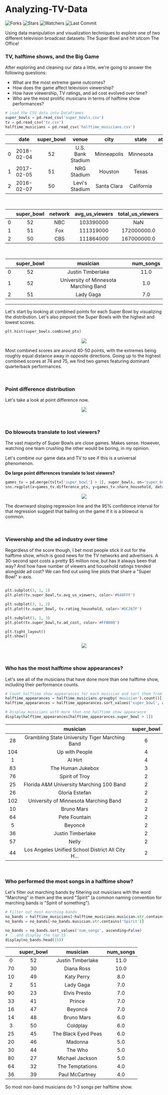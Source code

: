 # Analyzing-TV-Data
![Forks](https://img.shields.io/github/forks/shukkkur/Analyzing-TV-Data.svg)
![Stars](https://img.shields.io/github/stars/shukkkur/Analyzing-TV-Data.svg)
![Watchers](https://img.shields.io/github/watchers/shukkkur/Analyzing-TV-Data.svg)
![Last Commit](https://img.shields.io/github/last-commit/shukkkur/Analyzing-TV-Data.svg) 

<p>Using data manipulation and visualization techniques to explore one of two different television broadcast datasets: The Super Bowl and hit sitcom The Office!</p>


### TV, halftime shows, and the Big Game
After exploring and cleaning our data a little, we're going to answer the following questions:
- What are the most extreme game outcomes?
- How does the game affect television viewership?
- How have viewership, TV ratings, and ad cost evolved over time?
- Who are the most prolific musicians in terms of halftime show performances?

```python
# Load the CSV data into DataFrames
super_bowls = pd.read_csv('super_bowls.csv')
tv = pd.read_csv('tv.csv')
halftime_musicians = pd.read_csv('halftime_musicians.csv')
```
|   |    date    | super_bowl |       venue       |     city    |    state   | attendance |      team_winner     | winning_pts |   qb_winner_1  | qb_winner_2 |  coach_winner  |      team_loser      | losing_pts | qb_loser_1 | qb_loser_2 |   coach_loser  | combined_pts | difference_pts |
|:-:|:----------:|:----------:|:-----------------:|:-----------:|:----------:|:----------:|:--------------------:|:-----------:|:--------------:|:-----------:|:--------------:|:--------------------:|:----------:|:----------:|:----------:|:--------------:|:------------:|:--------------:|
| 0 | 2018-02-04 | 52         | U.S. Bank Stadium | Minneapolis | Minnesota  | 67612      | Philadelphia Eagles  | 41          | Nick Foles     | NaN         | Doug Pederson  | New England Patriots | 33         | Tom Brady  | NaN        | Bill Belichick | 74           | 8              |
| 1 | 2017-02-05 | 51         | NRG Stadium       | Houston     | Texas      | 70807      | New England Patriots | 34          | Tom Brady      | NaN         | Bill Belichick | Atlanta Falcons      | 28         | Matt Ryan  | NaN        | Dan Quinn      | 62           | 6              |
| 2 | 2016-02-07 | 50         | Levi's Stadium    | Santa Clara | California | 71088      | Denver Broncos       | 24          | Peyton Manning | NaN         | Gary Kubiak    | Carolina Panthers    | 10         | Cam Newton | NaN        | Ron Rivera     | 34           | 14             |

<br>

|   | super_bowl | network | avg_us_viewers | total_us_viewers | rating_household | share_household | rating_18_49 | share_18_49 | ad_cost |
|:-:|:----------:|:-------:|:--------------:|:----------------:|:----------------:|:---------------:|:------------:|:-----------:|:-------:|
| 0 | 52         | NBC     | 103390000      | NaN              | 43.1             | 68              | 33.4         | 78.0        | 5000000 |
| 1 | 51         | Fox     | 111319000      | 172000000.0      | 45.3             | 73              | 37.1         | 79.0        | 5000000 |
| 2 | 50         | CBS     | 111864000      | 167000000.0      | 46.6             | 72              | 37.7         | 79.0        | 5000000 |

<br>

|   | super_bowl |                musician               | num_songs |
|:-:|:----------:|:-------------------------------------:|:---------:|
| 0 | 52         | Justin Timberlake                     | 11.0      |
| 1 | 52         | University of Minnesota Marching Band | 1.0       |
| 2 | 51         | Lady Gaga                             | 7.0       |

<hr>

<p>Let's start by looking at combined points for each Super Bowl by visualizing the distribution. Let's also pinpoint the Super Bowls with the highest and lowest scores.</p>

```python
plt.hist(super_bowls.combined_pts)
```
<p align="center">
  <img src="https://github.com/shukkkur/Analyzing-TV-Data/blob/8ef1b3d7df8d235a766a31c35184a4df89299da0/1.png"/>
</p>


<p>Most combined scores are around 40-50 points, with the extremes being roughly equal distance away in opposite directions. Going up to the highest combined scores at 74 and 75, we find two games featuring dominant quarterback performances.</p>
<br>

### Point difference distribution
<p>Let's take a look at point difference now.</p>

<p align="center">
  <img src="https://github.com/shukkkur/Analyzing-TV-Data/blob/1be2b5e20314d88083ca3d35e73336c5908899d7/dist2.png"/>
</p>

<br>
<h3>Do blowouts translate to lost viewers?</h3>
<p>The vast majority of Super Bowls are close games. Makes sense. However, watching one team crushing the other would be boring, in my opinion.</p>
<p>Let's combine our game data and TV to see if this is a universal phenomenon.</p> <b>Do large point differences translate to lost viewers?</b>

```python
games_tv = pd.merge(tv[tv['super_bowl'] > 1], super_bowls, on='super_bowl')
sns.regplot(x=games_tv.difference_pts, y=games_tv.share_household, data=games_tv)
```
<p align="center">
  <img src="https://github.com/shukkkur/Analyzing-TV-Data/blob/6750876730b8c75db7727a3848977332327f9fe1/dist3.png"/>
</p>


<p>The downward sloping regression line and the 95% confidence interval for that regression suggest that bailing on the game if it is a blowout is common.</p>
<br>
<h3>Viewership and the ad industry over time</h3>

<p>Regardless of the score though, I bet most people stick it out for the halftime show, which is good news for the TV networks and advertisers. A 30-second spot costs a pretty $5 million now, but has it always been that way? And how have number of viewers and household ratings trended alongside ad cost? We can find out using line plots that share a "Super Bowl" x-axis.</p>

```python

plt.subplot(3, 1, 1)
plt.plot(tv.super_bowl,tv.avg_us_viewers, color='#648FFF')

plt.subplot(3, 1, 2)
plt.plot(tv.super_bowl, tv.rating_household, color='#DC267F')

plt.subplot(3, 1, 3)
plt.plot(tv.super_bowl,tv.ad_cost, color='#FFB000')

plt.tight_layout()
plt.show()
```

<p align="center">
  <img src="https://github.com/shukkkur/Analyzing-TV-Data/blob/9930a274f110ee50afba96d9acf0391121097626/dist4.png"/>
</p>
<br>
<h3>Who has the most halftime show appearances?</h3>

<p>Let's see all of the musicians that have done more than one halftime show, including their performance counts.</p>

```python
# Count halftime show appearances for each musician and sort them from most to least
halftime_appearances = halftime_musicians.groupby('musician').count()['super_bowl'].reset_index()
halftime_appearances = halftime_appearances.sort_values('super_bowl', ascending=False)

# Display musicians with more than one halftime show appearance
display(halftime_appearances[halftime_appearances.super_bowl > 1])
```
|     |                      musician                     | super_bowl |
|:---:|:-------------------------------------------------:|:----------:|
|  28 | Grambling State University Tiger Marching Band    | 6          |
| 104 | Up with People                                    | 4          |
|  1  | Al Hirt                                           | 4          |
|  83 | The Human Jukebox                                 | 3          |
|  76 | Spirit of Troy                                    | 2          |
|  25 | Florida A&M University Marching 100 Band          | 2          |
|  26 | Gloria Estefan                                    | 2          |
| 102 | University of Minnesota Marching Band             | 2          |
|  10 | Bruno Mars                                        | 2          |
|  64 | Pete Fountain                                     | 2          |
|  5  | Beyoncé                                           | 2          |
|  36 | Justin Timberlake                                 | 2          |
|  57 | Nelly                                             | 2          |
|  44 | Los Angeles Unified School District All City H... | 2          |

<br>
<h3>Who performed the most songs in a halftime show?</h3>

<p>Let's filter out marching bands by filtering out musicians with the word "Marching" in them and the word "Spirit" (a common naming convention for marching bands is "Spirit of something").</p>

```python
# Filter out most marching bands
no_bands = halftime_musicians[~halftime_musicians.musician.str.contains('Marching')]
no_bands = no_bands[~no_bands.musician.str.contains('Spirit')]

no_bands = no_bands.sort_values('num_songs', ascending=False)
# ...and display the top 15
display(no_bands.head(15))
```

|    | super_bowl |       musician      | num_songs |
|:--:|:----------:|:-------------------:|:---------:|
|  0 | 52         | Justin Timberlake   | 11.0      |
| 70 | 30         | Diana Ross          | 10.0      |
| 10 | 49         | Katy Perry          | 8.0       |
|  2 | 51         | Lady Gaga           | 7.0       |
| 90 | 23         | Elvis Presto        | 7.0       |
| 33 | 41         | Prince              | 7.0       | 
| 16 | 47         | Beyoncé             | 7.0       |
| 14 | 48         | Bruno Mars          | 6.0       |
|  3 | 50         | Coldplay            | 6.0       |
| 25 | 45         | The Black Eyed Peas | 6.0       |
| 20 | 46         | Madonna             | 5.0       |
| 30 | 44         | The Who             | 5.0       |
| 80 | 27         | Michael Jackson     | 5.0       |
| 64 | 32         | The Temptations     | 4.0       |
| 36 | 39         | Paul McCartney      | 4.0       |  

<p>So most non-band musicians do 1-3 songs per halftime show.</p>

